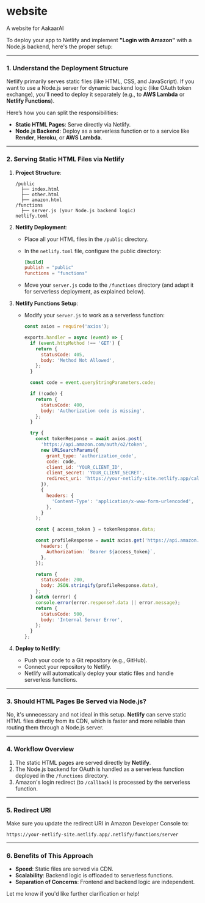 # website
A website for AakaarAI


To deploy your app to Netlify and implement **"Login with Amazon"** with a Node.js backend, here's the proper setup:

---

### **1. Understand the Deployment Structure**
Netlify primarily serves static files (like HTML, CSS, and JavaScript). If you want to use a Node.js server for dynamic backend logic (like OAuth token exchange), you'll need to deploy it separately (e.g., to **AWS Lambda** or **Netlify Functions**).

Here’s how you can split the responsibilities:

- **Static HTML Pages**: Serve directly via Netlify.
- **Node.js Backend**: Deploy as a serverless function or to a service like **Render**, **Heroku**, or **AWS Lambda**.

---

### **2. Serving Static HTML Files via Netlify**
1. **Project Structure**:
   ```
   /public
     ├── index.html
     ├── other.html
     ├── amazon.html
   /functions
     ├── server.js (your Node.js backend logic)
   netlify.toml
   ```

2. **Netlify Deployment**:
   - Place all your HTML files in the `/public` directory.
   - In the `netlify.toml` file, configure the public directory:
     ```toml
     [build]
     publish = "public"
     functions = "functions"
     ```

   - Move your `server.js` code to the `/functions` directory (and adapt it for serverless deployment, as explained below).

3. **Netlify Functions Setup**:
   - Modify your `server.js` to work as a serverless function:
     ```javascript
     const axios = require('axios');

     exports.handler = async (event) => {
       if (event.httpMethod !== 'GET') {
         return {
           statusCode: 405,
           body: 'Method Not Allowed',
         };
       }

       const code = event.queryStringParameters.code;

       if (!code) {
         return {
           statusCode: 400,
           body: 'Authorization code is missing',
         };
       }

       try {
         const tokenResponse = await axios.post(
           'https://api.amazon.com/auth/o2/token',
           new URLSearchParams({
             grant_type: 'authorization_code',
             code: code,
             client_id: 'YOUR_CLIENT_ID',
             client_secret: 'YOUR_CLIENT_SECRET',
             redirect_uri: 'https://your-netlify-site.netlify.app/callback',
           }),
           {
             headers: {
               'Content-Type': 'application/x-www-form-urlencoded',
             },
           }
         );

         const { access_token } = tokenResponse.data;

         const profileResponse = await axios.get('https://api.amazon.com/user/profile', {
           headers: {
             Authorization: `Bearer ${access_token}`,
           },
         });

         return {
           statusCode: 200,
           body: JSON.stringify(profileResponse.data),
         };
       } catch (error) {
         console.error(error.response?.data || error.message);
         return {
           statusCode: 500,
           body: 'Internal Server Error',
         };
       }
     };
     ```

4. **Deploy to Netlify**:
   - Push your code to a Git repository (e.g., GitHub).
   - Connect your repository to Netlify.
   - Netlify will automatically deploy your static files and handle serverless functions.

---

### **3. Should HTML Pages Be Served via Node.js?**
No, it's unnecessary and not ideal in this setup. **Netlify** can serve static HTML files directly from its CDN, which is faster and more reliable than routing them through a Node.js server.

---

### **4. Workflow Overview**
1. The static HTML pages are served directly by **Netlify**.
2. The Node.js backend for OAuth is handled as a serverless function deployed in the `/functions` directory.
3. Amazon's login redirect (to `/callback`) is processed by the serverless function.

---

### **5. Redirect URI**
Make sure you update the redirect URI in Amazon Developer Console to:
```
https://your-netlify-site.netlify.app/.netlify/functions/server
```

---

### **6. Benefits of This Approach**
- **Speed**: Static files are served via CDN.
- **Scalability**: Backend logic is offloaded to serverless functions.
- **Separation of Concerns**: Frontend and backend logic are independent.

Let me know if you'd like further clarification or help!